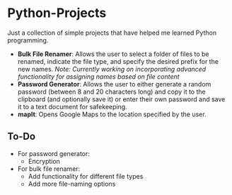 # Python-Projects

Just a collection of simple projects that have helped me learned Python programming.

* **Bulk File Renamer**: Allows the user to select a folder of files to be renamed, indicate the file type, and specify the desired prefix for the new names. *Note: Currently working on incorporating advanced functionality for assigning names based on file content*
* **Password Generator**: Allows the user to either generate a random password (between 8 and 20 characters long) and copy it to the clipboard (and optionally save it) or enter their own password and save it to a text document for safekeeping.
* **mapIt**: Opens Google Maps to the location specified by the user.


## To-Do
* For password generator:
	+ Encryption
* For bulk file renamer:
	+ Add functionality for different file types
	+ Add more file-naming options
